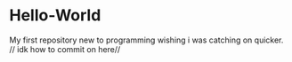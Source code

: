 # Hello-World
My first repository
new to programming wishing i was catching on quicker.
// idk how to commit on here//
